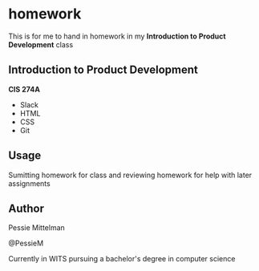 # homework
This is for me to hand in homework in my **Introduction to Product Development** class
## Introduction to Product Development
**CIS 274A**
- Slack
- HTML
- CSS
- Git

## Usage
Sumitting homework for class and reviewing homework for help with later assignments


## Author
Pessie Mittelman

@PessieM

Currently in WITS pursuing a bachelor's degree in computer science